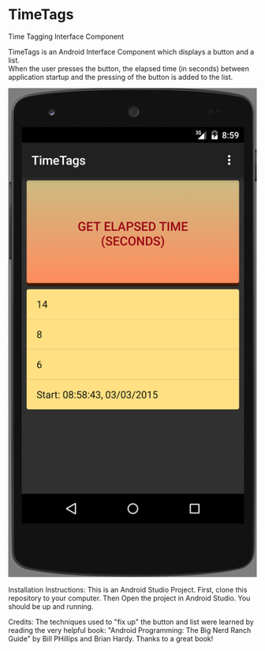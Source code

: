 # TimeTags
Time Tagging Interface Component

TimeTags is an Android Interface Component which displays a button and a list.  
When the user presses the button, the elapsed time (in seconds) between application startup and the pressing of the button is added to the list.

![Alt text](https://github.com/lapatri/TimeTags/blob/master/TimeTags_Screen_Shot.png "Screen Shot")

Installation Instructions:
This is an Android Studio Project.
First, clone this repository to your computer. Then Open the project in Android Studio. You should be up and running.

Credits:
The techniques used to "fix up" the button and list were learned by reading the very helpful book: "Android Programming: The Big Nerd Ranch Guide" by Bill PHillips and Brian Hardy. Thanks to a great book!
